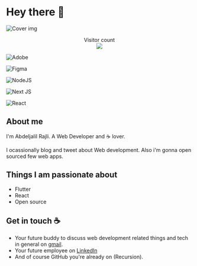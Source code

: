 # Hey there :wave:

<img src="https://i.postimg.cc/TPYR344t/Rajli-cover.png" alt="Cover img">


<p align="center"> 
  Visitor count<br>
  <img src="https://profile-counter.glitch.me/sagar-viradiya/count.svg" />
</p>

![Adobe](https://img.shields.io/badge/adobe-%23FF0000.svg?style=for-the-badge&logo=adobe&logoColor=white)

![Figma](https://img.shields.io/badge/figma-%23F24E1E.svg?style=for-the-badge&logo=figma&logoColor=white)

![NodeJS](https://img.shields.io/badge/node.js-6DA55F?style=for-the-badge&logo=node.js&logoColor=white)

![Next JS](https://img.shields.io/badge/Next-black?style=for-the-badge&logo=next.js&logoColor=white)

![React](https://img.shields.io/badge/react-%2320232a.svg?style=for-the-badge&logo=react&logoColor=%2361DAFB)

## About me

I'm Abdeljalil Rajli. A Web Developer and :coffee: lover. 

I ocassionally blog and tweet about Web development. Also i'm gonna open sourced few web apps.  


## Things I am passionate about

- Flutter
- React
- Open source

## Get in touch :coffee:

- Your future buddy to discuss web development related things and tech in general on [gmail](mailto:rajli.contact@gmail.com).
- Your future employee on [LinkedIn](https://www.linkedin.com/in/abdeljalil-rajli-02b3a91b3)
- And of course GitHub you're already on (Recursion).


<!--- 👋 Hi, I’m @Abdeljalil Rajli
- 👀 I’m interested in ...
- 🌱 I’m currently learning ...
- 💞️ I’m looking to collaborate on ...
- 📫 How to reach me ... --->

<!---
AbdeljalilRajli/AbdeljalilRajli is a ✨ special ✨ repository because its `README.md` (this file) appears on your GitHub profile.
You can click the Preview link to take a look at your changes.
--->
